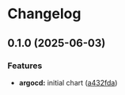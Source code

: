 # Changelog

## 0.1.0 (2025-06-03)


### Features

* **argocd:** initial chart ([a432fda](https://github.com/dom-lc/lc-k8s-apps/commit/a432fdaf91d91f5a85c955960cb49989f5423374))
